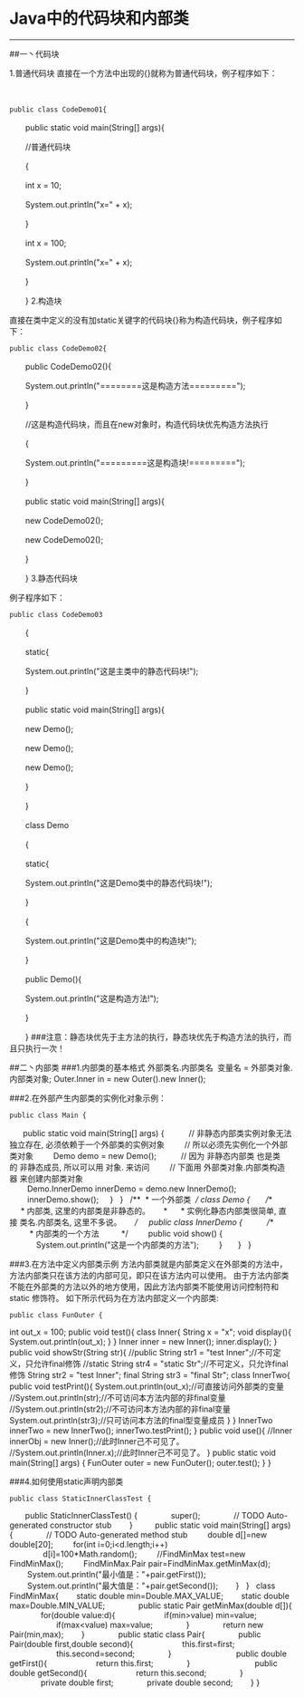 ﻿# Java中的代码块和内部类



---

##一丶代码块

1.普通代码块
直接在一个方法中出现的{}就称为普通代码块，例子程序如下：

　　

    public class CodeDemo01{

　　public static void main(String[] args){

　　//普通代码块

　　{

　　int x = 10;

　　System.out.println("x=" + x);

　　}

　　int x = 100;

　　System.out.println("x=" + x);

　　}

　　}
2.构造块

直接在类中定义的没有加static关键字的代码块{}称为构造代码块，例子程序如下：

    public class CodeDemo02{

　　public CodeDemo02(){

　　System.out.println("========这是构造方法=========");

　　}

　　//这是构造代码块，而且在new对象时，构造代码块优先构造方法执行

　　{

　　System.out.println("=========这是构造块!=========");

　　}

　　public static void main(String[] args){

　　new CodeDemo02();

　　new CodeDemo02();

　　}

　　}
3.静态代码块

例子程序如下：

    public class CodeDemo03

　　{

　　static{

　　System.out.println("这是主类中的静态代码块!");

　　}

　　public static void main(String[] args){

　　new Demo();

　　new Demo();

　　new Demo();

　　}

　　}

　　class Demo

　　{

　　static{

　　System.out.println("这是Demo类中的静态代码块!");

　　}

　　{

　　System.out.println("这是Demo类中的构造块!");

　　}

　　public Demo(){

　　System.out.println("这是构造方法!");

　　}

　　}
###注意：静态块优先于主方法的执行，静态块优先于构造方法的执行，而且只执行一次！

##二丶内部类
###1.内部类的基本格式
外部类名.内部类名  变量名 = 外部类对象.内部类对象;
Outer.Inner in = new Outer().new Inner();

###2.在外部产生内部类的实例化对象示例：

    public class Main {
 
    public static void main(String[] args) {
 
        // 非静态内部类实例对象无法独立存在, 必须依赖于一个外部类的实例对象
        // 所以必须先实例化一个外部类对象
        Demo demo = new Demo();
 
        // 因为 非静态内部类 也是类的 非静态成员, 所以可以用 对象. 来访问
        // 下面用 外部类对象.内部类构造器 来创建内部类对象
        Demo.InnerDemo innerDemo = demo.new InnerDemo();
 
        innerDemo.show();
    }
 
}
 
/**
 * 一个外部类
 */
class Demo {
 
    /**
     * 内部类, 这里的内部类是非静态的。
     *
     * 实例化静态内部类很简单, 直接 类名.内部类名, 这里不多说。
     */
    public class InnerDemo {
 
        /**
         * 内部类的一个方法
         */
        public void show() {
            System.out.println("这是一个内部类的方法");
        }
 
    }
 
}

###3.在方法中定义内部类示例 
方法内部类就是内部类定义在外部类的方法中，方法内部类只在该方法的内部可见，即只在该方法内可以使用。
由于方法内部类不能在外部类的方法以外的地方使用，因此方法内部类不能使用访问控制符和 static 修饰符。
如下所示代码为在方法内部定义一个内部类:

    public class FunOuter {
int out_x = 100;
public void test(){
class Inner{
String x = "x";
void display(){
System.out.println(out_x);
}
}
Inner inner = new Inner();
inner.display();
}
public void showStr(String str){
//public String str1 = "test Inner";//不可定义，只允许final修饰
//static String str4 = "static Str";//不可定义，只允许final修饰
String str2 = "test Inner";
final String str3 = "final Str";
class InnerTwo{
public void testPrint(){
System.out.println(out_x);//可直接访问外部类的变量
//System.out.println(str);//不可访问本方法内部的非final变量
//System.out.println(str2);//不可访问本方法内部的非final变量
System.out.println(str3);//只可访问本方法的final型变量成员
}
}
InnerTwo innerTwo = new InnerTwo();
innerTwo.testPrint();
}
public void use(){
//Inner innerObj = new Inner();//此时Inner己不可见了。
//System.out.println(Inner.x);//此时Inner己不可见了。
}
public static void main(String[] args) {
FunOuter outer = new FunOuter();
outer.test();
}
}

###4.如何使用static声明内部类

    public class StaticInnerClassTest {
       public StaticInnerClassTest() {
              super();
              // TODO Auto-generated constructor stub
       }
 
       public static void main(String[] args) {
              // TODO Auto-generated method stub
        double d[]=new double[20];
        for(int i=0;i<d.length;i++)
               d[i]=100*Math.random();
        //FindMinMax test=new FindMinMax();
        FindMinMax.Pair pair=FindMinMax.getMinMax(d);
        System.out.println("最小值是："+pair.getFirst());
        System.out.println("最大值是："+pair.getSecond());
       }
 
}
 
class FindMinMax{
       static double min=Double.MAX_VALUE;
       static double max=Double.MIN_VALUE;
      
       public static Pair getMinMax(double d[]){
              for(double value:d){
                     if(min>value) min=value;
                     if(max<value) max=value;
              }
              return new Pair(min,max);
       }
      
       public static class Pair{
              public Pair(double first,double second){
                     this.first=first;
                     this.second=second;
              }
             
              public double getFirst(){
                     return this.first;
              }
             
              public double getSecond(){
                     return this.second;
              }
              private double first;
              private double second;
       }
}







